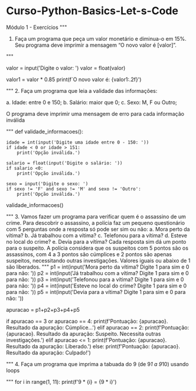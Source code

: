 # Curso-Python-Basics-Let-s-Code
Módulo 1 - Exercícios
"""
1) Faça um programa que peça um valor monetário e diminua-o em 15%. Seu 
programa deve imprimir a mensagem “O novo valor é [valor]”.

"""

valor = input('Digite o valor: ')
valor = float(valor)

valor1 = valor * 0.85
print(f´O novo valor é: {valor1:.2f}')

"""
2. Faça um programa que leia a validade das informações:

a. Idade: entre 0 e 150;
b. Salário: maior que 0;
c. Sexo: M, F ou Outro;

O programa deve imprimir uma mensagem de erro para cada informação 
inválida

"""
def validade_informacoes():
    
    idade = int(input('Digite uma idade entre 0 - 150: '))
    if idade < 0 or idade > 151:
        print('Opção inválida.')

    salario = float(input('Digite o salário: '))
    if salario <0:
        print('Opção inválida.')

    sexo = input('Digite o sexo: ')
    if sexo != 'F' and sexo != 'M' and sexo != 'Outro':
        print('Opção inválida.')
     
validade_informacoes()

"""
3. Vamos fazer um programa para verificar quem é o assassino de um crime. 
Para descobrir o assassino, a polícia faz um pequeno questionário com 5 
perguntas onde a resposta só pode ser sim ou não:
a. Mora perto da vítima?
b. Já trabalhou com a vítima?
c. Telefonou para a vítima?
d. Esteve no local do crime?
e. Devia para a vítima?
Cada resposta sim dá um ponto para o suspeito. A polícia considera que os 
suspeitos com 5 pontos são os assassinos, com 4 a 3 pontos são cúmplices e 
2 pontos são apenas suspeitos, necessitando outras investigações. Valores 
iguais ou abaixo de 1 são liberados.
"""
p1 = int(input('Mora perto da vítima? Digite 1 para sim e 0 para não: '))
p2 = int(input('Já trabalhou com a vítima? Digite 1 para sim e 0 para não: '))
p3 = int(input('Telefonou para a vítima? Digite 1 para sim e 0 para não: '))
p4 = int(input('Esteve no local do crime? Digite 1 para sim e 0 para não: '))
p5 = int(input('Devia para a vítima? Digite 1 para sim e 0 para não: '))

apuracao = p1+p2+p3+p4+p5

if apuracao == 3 or apuracao == 4:
    print(f'Pontuação: {apuracao}. Resultado da apuração: Cúmplice...')
elif apuracao == 2:
    print(f'Pontuação: {apuracao}. Resultado da apuração: Suspeito. Necessita outras investigações.')
elif apuracao <= 1:
    print(f'Pontuação: {apuracao}. Resultado da apuração: Liberado.')
else: 
    print(f'Pontuação: {apuracao}. Resultado da apuração: Culpado!')
       
"""
4. Faça um programa que imprima a tabuada do 9 (de 9*1 a 9*10) usando loops

"""
for i in range(1, 11):
    print(f'9 * {i} = {9 * i}')



